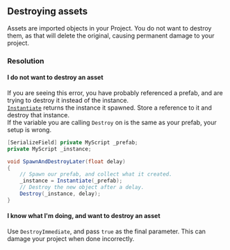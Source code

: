## Destroying assets

Assets are imported objects in your Project. You do not want to destroy them, as that will delete the original, causing permanent damage to your project.

### Resolution
#### I do not want to destroy an asset
If you are seeing this error, you have probably referenced a prefab, and are trying to destroy it instead of the instance.  
[`Instantiate`](https://docs.unity3d.com/ScriptReference/Object.Instantiate.html) returns the instance it spawned. Store a reference to it and destroy that instance.  
If the variable you are calling `Destroy` on is the same as your prefab, your setup is wrong.

```csharp
[SerializeField] private MyScript _prefab;
private MyScript _instance;

void SpawnAndDestroyLater(float delay)
{
    // Spawn our prefab, and collect what it created.
    _instance = Instantiate(_prefab);
    // Destroy the new object after a delay.
    Destroy(_instance, delay);
}
```

#### I know what I'm doing, and want to destroy an asset
Use `DestroyImmediate`, and pass `true` as the final parameter. This can damage your project when done incorrectly.